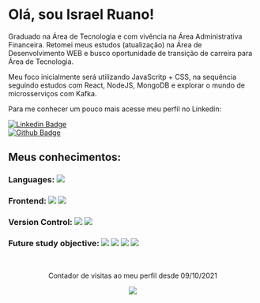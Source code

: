 # Olá, sou Israel Ruano!

Graduado na Área de Tecnologia e com vivência na Área Administrativa Financeira.
Retomei meus estudos (atualização) na Área de Desenvolvimento WEB e busco oportunidade de transição de carreira para Área de Tecnologia.

Meu foco inicialmente será utilizando JavaScritp + CSS, na sequência seguindo estudos com React, NodeJS, MongoDB e explorar o mundo de microsserviços com Kafka.

Para me conhecer um pouco mais acesse meu perfil no Linkedin:

[![Linkedin Badge](https://img.shields.io/badge/-LinkedIn-blue?style=flat-square&logo=Linkedin&logoColor=white&link=https://www.linkedin.com/in/israelruanotavares)](https://www.linkedin.com/in/israelruanotavares/)
<br>
[![Github Badge](https://img.shields.io/badge/-Github-000?style=flat-square&logo=Github&logoColor=white&link=https://github.com/ruanodev)](https://github.com/ruanodev)


## Meus conhecimentos:

### Languages: <img src="https://img.shields.io/badge/javascript%20-%23323330.svg?&style=for-the-badge&logo=javascript&logoColor=%23F7DF1E"/>

### Frontend: <img src="https://img.shields.io/badge/html5%20-%23E34F26.svg?&style=for-the-badge&logo=html5&logoColor=white"/> <img src="https://img.shields.io/badge/css3%20-%231572B6.svg?&style=for-the-badge&logo=css3&logoColor=white"/> 

### Version Control: <img src="https://img.shields.io/badge/git%20-F05032.svg?&style=for-the-badge&logo=git&logoColor=white"/> <img src="https://img.shields.io/badge/github%20-%23121011.svg?&style=for-the-badge&logo=github&logoColor=white"/>

### Future study objective: <img src="https://img.shields.io/badge/react%20-%2320232a.svg?&style=for-the-badge&logo=react&logoColor=%2361DAFB"/> <img src="https://img.shields.io/badge/node.js%20-%2343853D.svg?&style=for-the-badge&logo=node.js&logoColor=white"/> <img src="https://img.shields.io/badge/mongodb%20-%2320232a.svg?&style=for-the-badge&logo=mongodb&logoColor"/> <img src="https://img.shields.io/badge/kafka%20-%2320232a.svg?&style=for-the-badge&logo=kafka&logoColor"/>

<br>
<p align="center"> Contador de visitas ao meu perfil desde 09/10/2021 </p>
<p align="center"><img alingn="center" src="https://profile-counter.glitch.me/ruanodev/count.svg" /></p>
